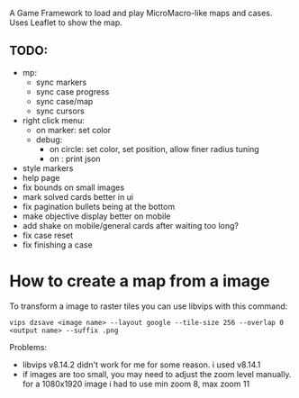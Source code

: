A Game Framework to load and play MicroMacro-like maps and cases.
Uses Leaflet to show the map.

## TODO:
- mp:
    - sync markers
    - sync case progress
    - sync case/map
    - sync cursors
- right click menu:
    - on marker: set color
    - debug:
        - on circle: set color, set position, allow finer radius tuning
        - on : print json
- style markers
- help page
- fix bounds on small images
- mark solved cards better in ui
- fix pagination bullets being at the bottom
- make objective display better on mobile
- add shake on mobile/general cards after waiting too long?
- fix case reset
- fix finishing a case

# How to create a map from a image
To transform a image to raster tiles you can use libvips with this command:

`vips dzsave <image name> --layout google --tile-size 256 --overlap 0 <output name> --suffix .png`


Problems:
- libvips v8.14.2 didn't work for me for some reason. i used v8.14.1
- if images are too small, you may need to adjust the zoom level manually. for a 1080x1920 image i had to use min zoom 8, max zoom 11
